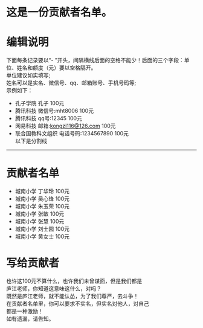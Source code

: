 # 这是一份贡献者名单。
# 编辑说明
下面每条记录要以“- ”开头，间隔横线后面的空格不能少！后面的三个字段：单位、姓名和额度（元）要以空格隔开。<br/>
单位建议如实填写;<br/>
姓名可以是实名、微信号、qq、邮箱账号、手机号码等;<br/>
示例如下：
- 孔子学院 孔子 100元
- 腾讯科技 微信号:mht8006 100元
- 腾讯科技 qq号:12345 100元
- 网易科技 邮箱:kongzi116@126.com 100元
- 联合国教科文组织 电话号码:1234567890 100元<br/>
以下是分割线
----
# 贡献者名单
- 城南小学 丁华玲 100元
- 城南小学 吴心锋 100元
- 城南小学 朱玉荣 100元
- 城南小学 张敏 100元
- 城南小学 张慧 100元
- 城南小学 刘士园 100元
- 城南小学 黄女士 100元


# 写给贡献者<br/>
也许这100元不算什么，也许我们未曾谋面，但是我们都是<br/>
庐江老师，你知道这意味这什么，对吗？<br/>
    既然是庐江老师，就不能认怂，为了我们尊严，去斗争！<br/>
    在贡献者名单里，你可以要求不实名，但实名对他人，对自己<br/>
都是一种激励！<br/>
如有遗漏，请告知。
